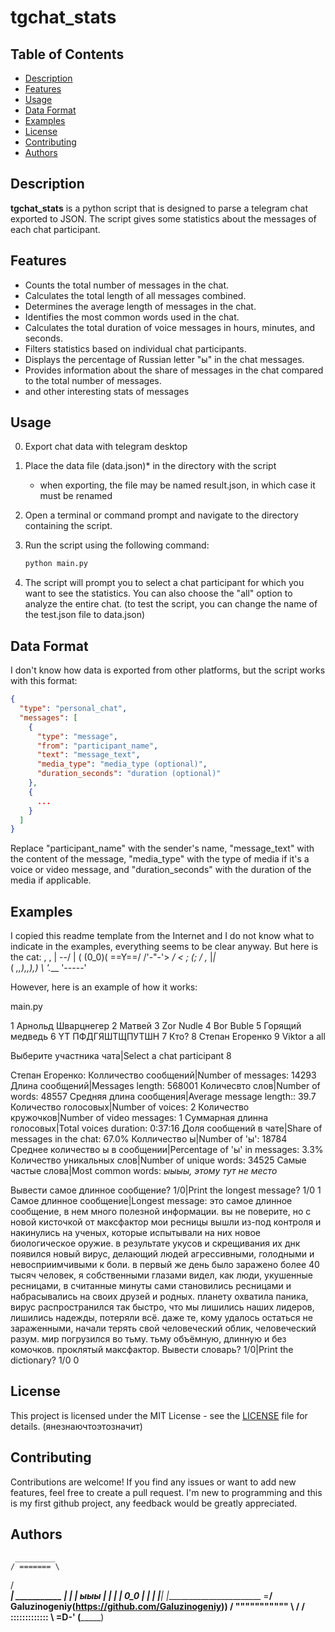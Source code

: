 # tgchat_stats

## Table of Contents

- [Description](#description)
- [Features](#features)
- [Usage](#usage)
- [Data Format](#data-format)
- [Examples](#examples)
- [License](#license)
- [Contributing](#contributing)
- [Authors](#authors)

## Description

**tgchat_stats** is a python script that is designed to parse a telegram chat exported to JSON. The script gives some statistics about the messages of each chat participant.

## Features

- Counts the total number of messages in the chat.
- Calculates the total length of all messages combined.
- Determines the average length of messages in the chat.
- Identifies the most common words used in the chat.
- Calculates the total duration of voice messages in hours, minutes, and seconds.
- Filters statistics based on individual chat participants.
- Displays the percentage of Russian letter "ы" in the chat messages.
- Provides information about the share of messages in the chat compared to the total number of messages.
- and other interesting stats of messages

## Usage

0. Export chat data with telegram desktop
1. Place the data file (data.json)* in the directory with the script
	* when exporting, the file may be named result.json, in which case it must be renamed
2. Open a terminal or command prompt and navigate to the directory containing the script.
3. Run the script using the following command:

   ```bash
   python main.py
   ```

4. The script will prompt you to select a chat participant for which you want to see the statistics. You can also choose the "all" option to analyze the entire chat.
(to test the script, you can change the name of the test.json file to data.json)


## Data Format
I don't know how data is exported from other platforms, but the script works with this format:

```json
{
  "type": "personal_chat",
  "messages": [
    {
      "type": "message",
      "from": "participant_name",
      "text": "message_text",
      "media_type": "media_type (optional)",
      "duration_seconds": "duration (optional)"
    },
    {
      ...
    }
  ]
}
```

Replace "participant_name" with the sender's name, "message_text" with the content of the message, "media_type" with the type of media if it's a voice or video message, and "duration_seconds" with the duration of the media if applicable.

## Examples

I copied this readme template from the Internet and I do not know what to indicate in the examples, everything seems to be clear anyway. But here is the cat:
         ,    ,
        | \--/ |
        ( (0_0)(
         \==Y==/
         /'-"-'>
       _/ < ; (;
      / ,_ |_|_\
     ( _,,)\,,),)
     \ '.___
      '-----'

However, here is an example of how it works:

main.py
 
1 Арнольд Шварцнегер
2 Матвей
3 Zor Nudle
4 Bor Buble
5 Горящий медведь
6 YT ПФДГЯШТЩПУТШН
7 Кто?
8 Степан Егоренко
9 Viktor
а all

Выберите участника чата|Select a chat participant
8

Степан Егоренко:
Колличество сообщений|Number of messages: 14293
Длина сообщений|Messages length: 568001
Количесвто слов|Number of words: 48557
Средняя длина сообщения|Average message length:: 39.7
Количество голосовых|Number of voices: 2
Количество кружочков|Number of video messages: 1
Суммарная длинна голосовых|Total voices duration: 0:37:16
Доля сообщений в чате|Share of messages in the chat: 67.0%
Колличество ы|Number of 'ы': 18784
Среднее количество ы в сообщении|Percentage of 'ы' in messages: 3.3%
Количество уникальных слов|Number of unique words: 34525
Самые частые слова|Most common words: 
*ыыыы, этому тут не место*

Вывести самое длинное сообщение? 1/0|Print the longest message? 1/0
1
Самое длинное сообщение|Longest message: это самое длинное сообщение, в нем много полезной информации. вы не поверите, но с новой кисточкой от максфактор мои ресницы вышли из-под контроля и накинулись на ученых, которые испытывали на них новое биологическое оружие. в результате укусов и скрещивания их днк появился новый вирус, делающий людей агрессивными, голодными и невосприимчивыми к боли. в первый же день было заражено более 40 тысяч человек, я собственными глазами видел, как люди, укушенные ресницами, в считанные минуты сами становились ресницами и набрасывались на своих друзей и родных. планету охватила паника, вирус распространился так быстро, что мы лишились наших лидеров, лишились надежды, потеряли всё. даже те, кому удалось остаться не зараженными, начали терять свой человеческий облик, человеческий разум. мир погрузился во тьму. тьму объёмную, длинную и без комочков. проклятый максфактор.
Вывести словарь? 1/0|Print the dictionary? 1/0
0



## License

This project is licensed under the MIT License - see the [LICENSE](LICENSE) file for details.
(янезнаючтоэтозначит)

## Contributing

Contributions are welcome! If you find any issues or want to add new features, feel free to create a pull request. I'm new to programming and this is my first github project, any feedback would be greatly appreciated.

## Authors

     _________
    / ======= \
   / __________\
  | ___________ |
  | |     ыыы | |
  | | 0_0     | |
  | |_________| |________________________
  \=____________/   Galuzinogeniy(https://github.com/Galuzinogeniy))
  / """"""""""" \                       /
 / ::::::::::::: \                  =D-'
(_________________)